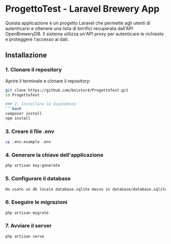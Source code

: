 # ProgettoTest - Laravel Brewery App

Questa applicazione è un progetto Laravel che permette agli utenti di autenticarsi e ottenere una lista di birrifici recuperata dall'API OpenBreweryDB. Il sistema utilizza un'API proxy per autenticare le richieste e proteggere l'accesso ai dati.

## Installazione

### 1. Clonare il repository

Aprire il terminale e clonare il repository:

````bash
git clone https://github.com/bnistor4/ProgettoTest.git
cd ProgettoTest

### 2. Installare le dipendenze
```bash
composer install
npm install 
````

### 3. Creare il file .env

```bash
cp .env.example .env
```

### 4. Generare la chiave dell'applicazione

```bash
php artisan key:generate
```

### 5. Configurare il database

```bash
Ho usato un db locale database.sqlite messo in database/database.sqlite
```

### 6. Eseguire le migrazioni

```bash
php artisan migrate
```


### 7. Avviare il server

```bash
php artisan serve
```

